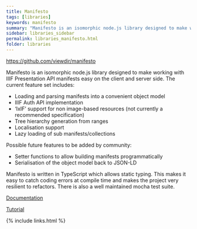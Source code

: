 ```yaml
---
title: Manifesto
tags: [libraries]
keywords: manifesto
summary: "Manifesto is an isomorphic node.js library designed to make working with IIIF Presentation API manifests easy on the client and server side."
sidebar: libraries_sidebar
permalink: libraries_manifesto.html
folder: libraries
---
```


https://github.com/viewdir/manifesto

Manifesto is an isomorphic node.js library designed to make working with IIIF Presentation API manifests easy on the client and server side. The current feature set includes:

- Loading and parsing manifests into a convenient object model
- IIIF Auth API implementation
- ‘IxIF’ support for non image-based resources (not currently a recommended specification)
- Tree hierarchy generation from ranges
- Localisation support
- Lazy loading of sub manifests/collections

Possible future features to be added by community:

- Setter functions to allow building manifests programmatically
- Serialisation of the object model back to JSON-LD

Manifesto is written in TypeScript which allows static typing. This makes it easy to catch coding errors at compile time and makes the project very resilient to refactors. There is also a well maintained mocha test suite.

[Documentation](http://viewdir.github.io/manifesto/)

[Tutorial](http://blog.edsilv.com/manifesto/)

{% include links.html %}
